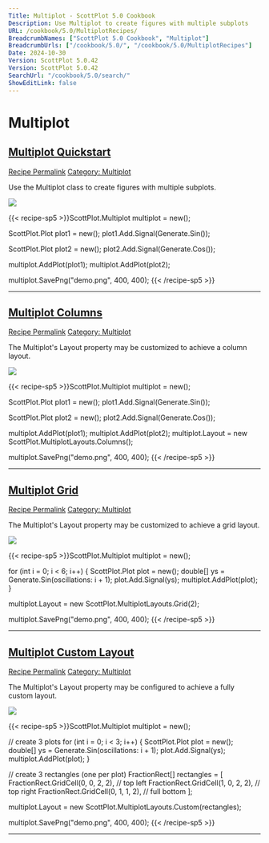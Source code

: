 ```yaml
---
Title: Multiplot - ScottPlot 5.0 Cookbook
Description: Use Multiplot to create figures with multiple subplots
URL: /cookbook/5.0/MultiplotRecipes/
BreadcrumbNames: ["ScottPlot 5.0 Cookbook", "Multiplot"]
BreadcrumbUrls: ["/cookbook/5.0/", "/cookbook/5.0/MultiplotRecipes"]
Date: 2024-10-30
Version: ScottPlot 5.0.42
Version: ScottPlot 5.0.42
SearchUrl: "/cookbook/5.0/search/"
ShowEditLink: false
---
```


<h1>Multiplot</h1>


<h2 style='border-bottom: 0;'><a href='/cookbook/5.0/MultiplotRecipes/MultiplotQuickstart'>Multiplot Quickstart</a></h2>

<div class="d-flex mb-2">
<a class="btn btn-sm btn-primary me-1" href="/cookbook/5.0/MultiplotRecipes/MultiplotQuickstart">Recipe Permalink</a>
<a class="btn btn-sm btn-success me-1" href="/cookbook/5.0/MultiplotRecipes">Category: Multiplot</a>
</div>

Use the Multiplot class to create figures with multiple subplots.

[![](/cookbook/5.0/images/MultiplotQuickstart.png?241029205813)](/cookbook/5.0/images/MultiplotQuickstart.png?241029205813)

{{< recipe-sp5 >}}ScottPlot.Multiplot multiplot = new();

ScottPlot.Plot plot1 = new();
plot1.Add.Signal(Generate.Sin());

ScottPlot.Plot plot2 = new();
plot2.Add.Signal(Generate.Cos());

multiplot.AddPlot(plot1);
multiplot.AddPlot(plot2);

multiplot.SavePng("demo.png", 400, 400);
{{< /recipe-sp5 >}}

<hr class='my-5 invisible'>



<h2 style='border-bottom: 0;'><a href='/cookbook/5.0/MultiplotRecipes/MultiplotColumns'>Multiplot Columns</a></h2>

<div class="d-flex mb-2">
<a class="btn btn-sm btn-primary me-1" href="/cookbook/5.0/MultiplotRecipes/MultiplotColumns">Recipe Permalink</a>
<a class="btn btn-sm btn-success me-1" href="/cookbook/5.0/MultiplotRecipes">Category: Multiplot</a>
</div>

The Multiplot's Layout property may be customized to achieve a column layout.

[![](/cookbook/5.0/images/MultiplotColumns.png?241029205813)](/cookbook/5.0/images/MultiplotColumns.png?241029205813)

{{< recipe-sp5 >}}ScottPlot.Multiplot multiplot = new();

ScottPlot.Plot plot1 = new();
plot1.Add.Signal(Generate.Sin());

ScottPlot.Plot plot2 = new();
plot2.Add.Signal(Generate.Cos());

multiplot.AddPlot(plot1);
multiplot.AddPlot(plot2);
multiplot.Layout = new ScottPlot.MultiplotLayouts.Columns();

multiplot.SavePng("demo.png", 400, 400);
{{< /recipe-sp5 >}}

<hr class='my-5 invisible'>



<h2 style='border-bottom: 0;'><a href='/cookbook/5.0/MultiplotRecipes/MultiplotGrid'>Multiplot Grid</a></h2>

<div class="d-flex mb-2">
<a class="btn btn-sm btn-primary me-1" href="/cookbook/5.0/MultiplotRecipes/MultiplotGrid">Recipe Permalink</a>
<a class="btn btn-sm btn-success me-1" href="/cookbook/5.0/MultiplotRecipes">Category: Multiplot</a>
</div>

The Multiplot's Layout property may be customized to achieve a grid layout.

[![](/cookbook/5.0/images/MultiplotGrid.png?241029205813)](/cookbook/5.0/images/MultiplotGrid.png?241029205813)

{{< recipe-sp5 >}}ScottPlot.Multiplot multiplot = new();

for (int i = 0; i < 6; i++)
{
    ScottPlot.Plot plot = new();
    double[] ys = Generate.Sin(oscillations: i + 1);
    plot.Add.Signal(ys);
    multiplot.AddPlot(plot);
}

multiplot.Layout = new ScottPlot.MultiplotLayouts.Grid(2);

multiplot.SavePng("demo.png", 400, 400);
{{< /recipe-sp5 >}}

<hr class='my-5 invisible'>



<h2 style='border-bottom: 0;'><a href='/cookbook/5.0/MultiplotRecipes/MultiplotCustom'>Multiplot Custom Layout</a></h2>

<div class="d-flex mb-2">
<a class="btn btn-sm btn-primary me-1" href="/cookbook/5.0/MultiplotRecipes/MultiplotCustom">Recipe Permalink</a>
<a class="btn btn-sm btn-success me-1" href="/cookbook/5.0/MultiplotRecipes">Category: Multiplot</a>
</div>

The Multiplot's Layout property may be configured to achieve a fully custom layout.

[![](/cookbook/5.0/images/MultiplotCustom.png?241029205813)](/cookbook/5.0/images/MultiplotCustom.png?241029205813)

{{< recipe-sp5 >}}ScottPlot.Multiplot multiplot = new();

// create 3 plots
for (int i = 0; i < 3; i++)
{
    ScottPlot.Plot plot = new();
    double[] ys = Generate.Sin(oscillations: i + 1);
    plot.Add.Signal(ys);
    multiplot.AddPlot(plot);
}

// create 3 rectangles (one per plot)
FractionRect[] rectangles = [
    FractionRect.GridCell(0, 0, 2, 2), // top left
    FractionRect.GridCell(1, 0, 2, 2), // top right
    FractionRect.GridCell(0, 1, 1, 2), // full bottom
];

multiplot.Layout = new ScottPlot.MultiplotLayouts.Custom(rectangles);

multiplot.SavePng("demo.png", 400, 400);
{{< /recipe-sp5 >}}

<hr class='my-5 invisible'>


